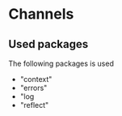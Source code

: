 Channels
=============



Used packages
-------------
The following packages is used 
- "context"
- "errors" 	
- "log	
- "reflect" 	